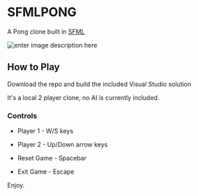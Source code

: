 # SFMLPONG
A Pong clone built in [SFML](https://www.sfml-dev.org/)

![enter image description here](https://files.catbox.moe/jvlysz.gif)
## How to Play 
Download the repo and build the included Visual Studio solution

It's a local 2 player clone, no AI is currently included.

### Controls

* Player 1 - W/S keys

* Player 2 - Up/Down arrow keys

* Reset Game - Spacebar

* Exit Game - Escape

Enjoy.

